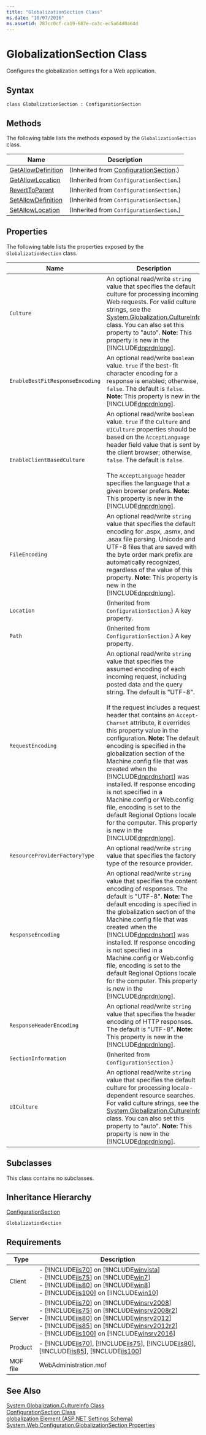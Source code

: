 ```yaml
---
title: "GlobalizationSection Class"
ms.date: "10/07/2016"
ms.assetid: 287cc0cf-ca19-687e-ca3c-ec5a64d0a64d
---
```

# GlobalizationSection Class
Configures the globalization settings for a Web application.  
  
## Syntax  
  
```vbs  
class GlobalizationSection : ConfigurationSection  
```  
  
## Methods  
 The following table lists the methods exposed by the `GlobalizationSection` class.  
  
|Name|Description|  
|----------|-----------------|  
|[GetAllowDefinition](../wmi-provider/configurationsection-getallowdefinition-method.md)|(Inherited from [ConfigurationSection](../wmi-provider/configurationsection-class.md).)|  
|[GetAllowLocation](../wmi-provider/configurationsection-getallowlocation-method.md)|(Inherited from `ConfigurationSection`.)|  
|[RevertToParent](../wmi-provider/configurationsection-reverttoparent-method.md)|(Inherited from `ConfigurationSection`.)|  
|[SetAllowDefinition](../wmi-provider/configurationsection-setallowdefinition-method.md)|(Inherited from `ConfigurationSection`.)|  
|[SetAllowLocation](../wmi-provider/configurationsection-setallowlocation-method.md)|(Inherited from `ConfigurationSection`.)|  
  
## Properties  
 The following table lists the properties exposed by the `GlobalizationSection` class.  
  
|Name|Description|  
|----------|-----------------|  
|`Culture`|An optional read/write `string` value that specifies the default culture for processing incoming Web requests. For valid culture strings, see the [System.Globalization.CultureInfo](http://go.microsoft.com/fwlink/?LinkId=67222) class. You can also set this property to "auto". **Note:**  This property is new in the [!INCLUDE[dnprdnlong](../wmi-provider/includes/dnprdnlong-md.md)].|  
|`EnableBestFitResponseEncoding`|An optional read/write `boolean` value. `true` if the best-fit character encoding for a response is enabled; otherwise, `false`. The default is `false`. **Note:**  This property is new in the [!INCLUDE[dnprdnlong](../wmi-provider/includes/dnprdnlong-md.md)].|  
|`EnableClientBasedCulture`|An optional read/write `boolean` value. `true` if the `Culture` and `UICulture` properties should be based on the `AcceptLanguage` header field value that is sent by the client browser; otherwise, `false`. The default is `false`.<br /><br /> The `AcceptLanguage` header specifies the language that a given browser prefers. **Note:**  This property is new in the [!INCLUDE[dnprdnlong](../wmi-provider/includes/dnprdnlong-md.md)].|  
|`FileEncoding`|An optional read/write `string` value that specifies the default encoding for .aspx, .asmx, and .asax file parsing. Unicode and UTF-8 files that are saved with the byte order mark prefix are automatically recognized, regardless of the value of this property. **Note:**  This property is new in the [!INCLUDE[dnprdnlong](../wmi-provider/includes/dnprdnlong-md.md)].|  
|`Location`|(Inherited from `ConfigurationSection`.) A key property.|  
|`Path`|(Inherited from `ConfigurationSection`.) A key property.|  
|`RequestEncoding`|An optional read/write `string` value that specifies the assumed encoding of each incoming request, including posted data and the query string. The default is "UTF-8".<br /><br /> If the request includes a request header that contains an `Accept-Charset` attribute, it overrides this property value in the configuration. **Note:**  The default encoding is specified in the globalization section of the Machine.config file that was created when the [!INCLUDE[dnprdnshort](../wmi-provider/includes/dnprdnshort-md.md)] was installed. If response encoding is not specified in a Machine.config or Web.config file, encoding is set to the default Regional Options locale for the computer. This property is new in the [!INCLUDE[dnprdnlong](../wmi-provider/includes/dnprdnlong-md.md)].|  
|`ResourceProviderFactoryType`|An optional read/write `string` value that specifies the factory type of the resource provider.|  
|`ResponseEncoding`|An optional read/write `string` value that specifies the content encoding of responses. The default is "UTF-8". **Note:**  The default encoding is specified in the globalization section of the Machine.config file that was created when the [!INCLUDE[dnprdnshort](../wmi-provider/includes/dnprdnshort-md.md)] was installed. If response encoding is not specified in a Machine.config or Web.config file, encoding is set to the default Regional Options locale for the computer. This property is new in the [!INCLUDE[dnprdnlong](../wmi-provider/includes/dnprdnlong-md.md)].|  
|`ResponseHeaderEncoding`|An optional read/write `string` value that specifies the header encoding of HTTP responses. The default is "UTF-8". **Note:**  This property is new in the [!INCLUDE[dnprdnlong](../wmi-provider/includes/dnprdnlong-md.md)].|  
|`SectionInformation`|(Inherited from `ConfigurationSection`.)|  
|`UICulture`|An optional read/write `string` value that specifies the default culture for processing locale-dependent resource searches. For valid culture strings, see the [System.Globalization.CultureInfo](http://go.microsoft.com/fwlink/?LinkId=67222) class. You can also set this property to "auto". **Note:**  This property is new in the [!INCLUDE[dnprdnlong](../wmi-provider/includes/dnprdnlong-md.md)].|  
  
## Subclasses  
 This class contains no subclasses.  
  
## Inheritance Hierarchy  
 [ConfigurationSection](../wmi-provider/configurationsection-class.md)  
  
 `GlobalizationSection`  
  
## Requirements  
  
|Type|Description|  
|----------|-----------------|  
|Client|-   [!INCLUDE[iis70](../wmi-provider/includes/iis70-md.md)] on [!INCLUDE[winvista](../wmi-provider/includes/winvista-md.md)]<br />-   [!INCLUDE[iis75](../wmi-provider/includes/iis75-md.md)] on [!INCLUDE[win7](../wmi-provider/includes/win7-md.md)]<br />-   [!INCLUDE[iis80](../wmi-provider/includes/iis80-md.md)] on [!INCLUDE[win8](../wmi-provider/includes/win8-md.md)]<br />-   [!INCLUDE[iis100](../wmi-provider/includes/iis100-md.md)] on [!INCLUDE[win10](../wmi-provider/includes/win10-md.md)]|  
|Server|-   [!INCLUDE[iis70](../wmi-provider/includes/iis70-md.md)] on [!INCLUDE[winsrv2008](../wmi-provider/includes/winsrv2008-md.md)]<br />-   [!INCLUDE[iis75](../wmi-provider/includes/iis75-md.md)] on [!INCLUDE[winsrv2008r2](../wmi-provider/includes/winsrv2008r2-md.md)]<br />-   [!INCLUDE[iis80](../wmi-provider/includes/iis80-md.md)] on [!INCLUDE[winsrv2012](../wmi-provider/includes/winsrv2012-md.md)]<br />-   [!INCLUDE[iis85](../wmi-provider/includes/iis85-md.md)] on [!INCLUDE[winsrv2012r2](../wmi-provider/includes/winsrv2012r2-md.md)]<br />-   [!INCLUDE[iis100](../wmi-provider/includes/iis100-md.md)] on [!INCLUDE[winsrv2016](../wmi-provider/includes/winsrv2016-md.md)]|  
|Product|-   [!INCLUDE[iis70](../wmi-provider/includes/iis70-md.md)], [!INCLUDE[iis75](../wmi-provider/includes/iis75-md.md)], [!INCLUDE[iis80](../wmi-provider/includes/iis80-md.md)], [!INCLUDE[iis85](../wmi-provider/includes/iis85-md.md)], [!INCLUDE[iis100](../wmi-provider/includes/iis100-md.md)]|  
|MOF file|WebAdministration.mof|  
  
## See Also  
 [System.Globalization.CultureInfo Class](http://go.microsoft.com/fwlink/?LinkId=67222)   
 [ConfigurationSection Class](../wmi-provider/configurationsection-class.md)   
 [globalization Element (ASP.NET Settings Schema)](http://go.microsoft.com/fwlink/?LinkId=69316)   
 [System.Web.Configuration.GlobalizationSection Properties](http://go.microsoft.com/fwlink/?LinkId=69317)